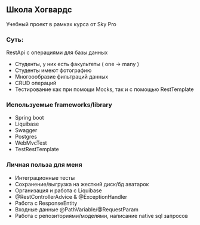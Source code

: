 ## Школа Хогвардс

Учебный проект в рамках курса от Sky Pro

### Суть:

RestApi с операциями для базы данных

- Студенты, у них есть факультеты ( one -> many )
- Cтуденты имеют фотографию
- Многоообразие фильтраций данных
- CRUD операций
- Тестирование как при помощи Mocks, так и с помощью RestTemplate

### Используемые frameworks/library

* Spring boot
* Liquibase
* Swagger
* Postgres
* WebMvcTest
* TestRestTemplate

### Личная польза для меня

* Интеграционные тесты
* Сохранение/выгрузка на жесткий диск/бд аватарок
* Организация и работа с Liquibase
* @RestControllerAdvice & @ExceptionHandler
* Работа с ResponseEntity
* Входные данные @PathVariable/@RequestParam
* Работа с репозиториями/моделями, написание native sql запросов
